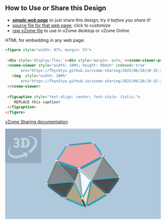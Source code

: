 
## How to Use or Share this Design

 - [***simple web page***](<https://ThynStyx.github.io/vzome-sharing/2025/06/20/10-32-29-Flower-Accordion-Polyedron/>) to just share this design; *try it before you share it!*
 - [source file for that web page](<https://github.com/ThynStyx/vzome-sharing/edit/main/2025/06/20/10-32-29-Flower-Accordion-Polyedron/index.md>); click to customize
 - [raw vZome file](<https://raw.githubusercontent.com/ThynStyx/vzome-sharing/main/2025/06/20/10-32-29-Flower-Accordion-Polyedron/Flower-Accordion-Polyedron.vZome>) to use in vZome desktop or vZome Online
 
 HTML for embedding in any web page:
 ```html
<figure style="width: 87%; margin: 5%">
  
  <div style='display:flex;'><div style='margin: auto;'><vzome-viewer-previous label='prev step'></vzome-viewer-previous><vzome-viewer-next label='next step'></vzome-viewer-next></div></div>
  <vzome-viewer style="width: 100%; height: 60dvh" indexed='true'
        src="https://ThynStyx.github.io/vzome-sharing/2025/06/20/10-32-29-Flower-Accordion-Polyedron/Flower-Accordion-Polyedron.vZome" >
    <img  style="width: 100%"
        src="https://ThynStyx.github.io/vzome-sharing/2025/06/20/10-32-29-Flower-Accordion-Polyedron/Flower-Accordion-Polyedron.png" >
  </vzome-viewer>

  <figcaption style="text-align: center; font-style: italic;">
     REPLACE this caption!
  </figcaption>
</figure>

 ```

[vZome Sharing documentation](https://vzome.github.io/vzome/sharing.html#how-it-works)

![Image](<Flower-Accordion-Polyedron.png>)

